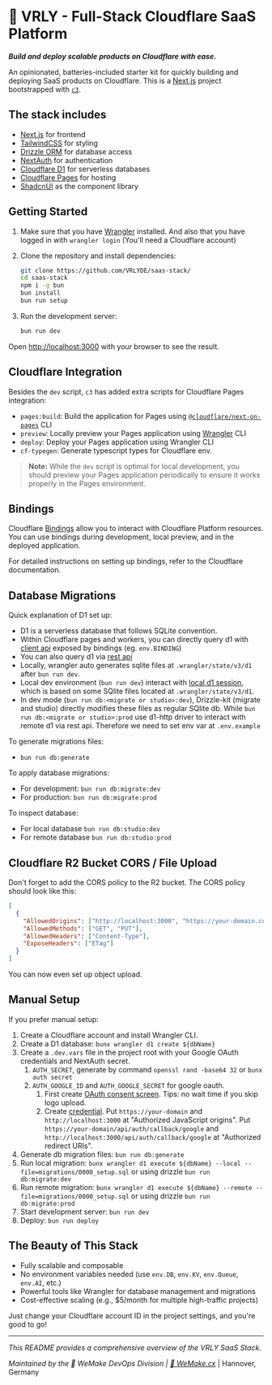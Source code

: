 # 🚀 VRLY - Full-Stack Cloudflare SaaS Platform

**_Build and deploy scalable products on Cloudflare with ease._**

An opinionated, batteries-included starter kit for quickly building and deploying SaaS products on Cloudflare. This is a [Next.js](https://nextjs.org/) project bootstrapped with [`c3`](https://developers.cloudflare.com/pages/get-started/c3).

## The stack includes

- [Next.js](https://nextjs.org/) for frontend
- [TailwindCSS](https://tailwindcss.com/) for styling
- [Drizzle ORM](https://orm.drizzle.team/) for database access
- [NextAuth](https://next-auth.js.org/) for authentication
- [Cloudflare D1](https://www.cloudflare.com/developer-platform/d1/) for serverless databases
- [Cloudflare Pages](https://pages.cloudflare.com/) for hosting
- [ShadcnUI](https://shadcn.com/) as the component library

## Getting Started

1. Make sure that you have [Wrangler](https://developers.cloudflare.com/workers/wrangler/install-and-update/#installupdate-wrangler) installed. And also that you have logged in with `wrangler login` (You'll need a Cloudflare account)

2. Clone the repository and install dependencies:

   ```bash
   git clone https://github.com/VRLYDE/saas-stack/
   cd saas-stack
   npm i -g bun
   bun install
   bun run setup
   ```

3. Run the development server:

   ```bash
   bun run dev
   ```

Open [http://localhost:3000](http://localhost:3000) with your browser to see the result.

## Cloudflare Integration

Besides the `dev` script, `c3` has added extra scripts for Cloudflare Pages integration:

- `pages:build`: Build the application for Pages using [`@cloudflare/next-on-pages`](https://github.com/cloudflare/next-on-pages) CLI
- `preview`: Locally preview your Pages application using [Wrangler](https://developers.cloudflare.com/workers/wrangler/) CLI
- `deploy`: Deploy your Pages application using Wrangler CLI
- `cf-typegen`: Generate typescript types for Cloudflare env.

> **Note:** While the `dev` script is optimal for local development, you should preview your Pages application periodically to ensure it works properly in the Pages environment.

## Bindings

Cloudflare [Bindings](https://developers.cloudflare.com/pages/functions/bindings/) allow you to interact with Cloudflare Platform resources. You can use bindings during development, local preview, and in the deployed application.

For detailed instructions on setting up bindings, refer to the Cloudflare documentation.

## Database Migrations

Quick explanation of D1 set up:

- D1 is a serverless database that follows SQLite convention.
- Within Cloudflare pages and workers, you can directly query d1 with [client api](https://developers.cloudflare.com/d1/build-with-d1/d1-client-api/) exposed by bindings (eg. `env.BINDING`)
- You can also query d1 via [rest api](https://developers.cloudflare.com/api/operations/cloudflare-d1-create-database)
- Locally, wrangler auto generates sqlite files at `.wrangler/state/v3/d1` after `bun run dev`.
- Local dev environment (`bun run dev`) interact with [local d1 session](https://developers.cloudflare.com/d1/build-with-d1/local-development/#start-a-local-development-session), which is based on some SQlite files located at `.wrangler/state/v3/d1`.
- In dev mode (`bun run db:<migrate or studio>:dev`), Drizzle-kit (migrate and studio) directly modifies these files as regular SQlite db. While `bun run db:<migrate or studio>:prod` use d1-http driver to interact with remote d1 via rest api. Therefore we need to set env var at `.env.example`

To generate migrations files:

- `bun run db:generate`

To apply database migrations:

- For development: `bun run db:migrate:dev`
- For production: `bun run db:migrate:prod`

To inspect database:

- For local database `bun run db:studio:dev`
- For remote database `bun run db:studio:prod`

## Cloudflare R2 Bucket CORS / File Upload

Don't forget to add the CORS policy to the R2 bucket. The CORS policy should look like this:

```json
[
  {
    "AllowedOrigins": ["http://localhost:3000", "https://your-domain.com"],
    "AllowedMethods": ["GET", "PUT"],
    "AllowedHeaders": ["Content-Type"],
    "ExposeHeaders": ["ETag"]
  }
]
```

You can now even set up object upload.

## Manual Setup

If you prefer manual setup:

1. Create a Cloudflare account and install Wrangler CLI.
2. Create a D1 database: `bunx wrangler d1 create ${dbName}`
3. Create a `.dev.vars` file in the project root with your Google OAuth credentials and NextAuth secret.
   1. `AUTH_SECRET`, generate by command `openssl rand -base64 32` or `bunx auth secret`
   2. `AUTH_GOOGLE_ID` and `AUTH_GOOGLE_SECRET` for google oauth.
      1. First create [OAuth consent screen](https://console.cloud.google.com/apis/credentials/consent). Tips: no wait time if you skip logo upload.
      2. Create [credential](https://console.cloud.google.com/apis/credentials). Put `https://your-domain` and `http://localhost:3000` at "Authorized JavaScript origins". Put `https://your-domain/api/auth/callback/google` and `http://localhost:3000/api/auth/callback/google` at "Authorized redirect URIs".
4. Generate db migration files: `bun run db:generate`
5. Run local migration: `bunx wrangler d1 execute ${dbName} --local --file=migrations/0000_setup.sql` or using drizzle `bun run db:migrate:dev`
6. Run remote migration: `bunx wrangler d1 execute ${dbName} --remote --file=migrations/0000_setup.sql` or using drizzle `bun run db:migrate:prod`
7. Start development server: `bun run dev`
8. Deploy: `bun run deploy`

## The Beauty of This Stack

- Fully scalable and composable
- No environment variables needed (use `env.DB`, `env.KV`, `env.Queue`, `env.AI`, etc.)
- Powerful tools like Wrangler for database management and migrations
- Cost-effective scaling (e.g., $5/month for multiple high-traffic projects)

Just change your Cloudflare account ID in the project settings, and you're good to go!

---

_This README provides a comprehensive overview of the VRLY SaaS Stack._

_Maintained by the 💙 WeMake DevOps Division | [🔗 WeMake.cx](https://wemake.cx)_ | Hannover, Germany
